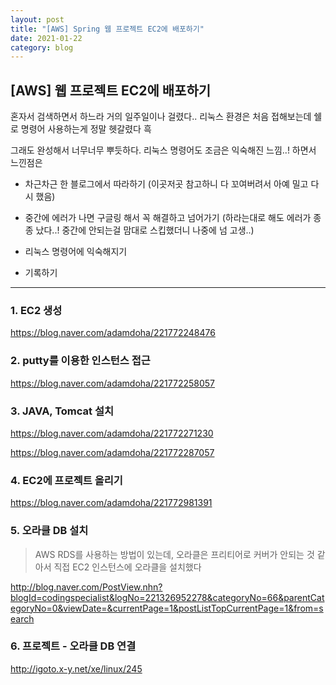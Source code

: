 ```yaml
---
layout: post
title: "[AWS] Spring 웹 프로젝트 EC2에 배포하기"
date: 2021-01-22
category: blog
---
```


## [AWS] 웹 프로젝트 EC2에 배포하기

혼자서 검색하면서 하느라 거의 일주일이나 걸렸다.. 리눅스 환경은 처음 접해보는데 쉘로 명령어 사용하는게 정말 헷갈렸다 흑

그래도 완성해서 너무너무 뿌듯하다. 리눅스 명령어도 조금은 익숙해진 느낌..! 하면서 느낀점은 

- 차근차근 한 블로그에서 따라하기 (이곳저곳 참고하니 다 꼬여버려서 아예 밀고 다시 했음)

- 중간에 에러가 나면 구글링 해서 꼭 해결하고 넘어가기 (하라는대로 해도 에러가 종종 났다..! 중간에 안되는걸 맘대로 스킵했더니 나중에 넘 고생..)

- 리눅스 명령어에 익숙해지기 

- 기록하기

-------------------

### 1. EC2 생성

<https://blog.naver.com/adamdoha/221772248476>

### 2. putty를 이용한 인스턴스 접근

<https://blog.naver.com/adamdoha/221772258057>

### 3. JAVA, Tomcat 설치

<https://blog.naver.com/adamdoha/221772271230>

<https://blog.naver.com/adamdoha/221772287057>

### 4. EC2에 프로젝트 올리기

<https://blog.naver.com/adamdoha/221772981391>

### 5. 오라클 DB 설치

> AWS RDS를 사용하는 방법이 있는데, 오라클은 프리티어로 커버가 안되는 것 같아서 직접 EC2 인스턴스에 오라클을 설치했다

<http://blog.naver.com/PostView.nhn?blogId=codingspecialist&logNo=221326952278&categoryNo=66&parentCategoryNo=0&viewDate=&currentPage=1&postListTopCurrentPage=1&from=search>

### 6. 프로젝트 - 오라클 DB 연결

<http://igoto.x-y.net/xe/linux/245>



